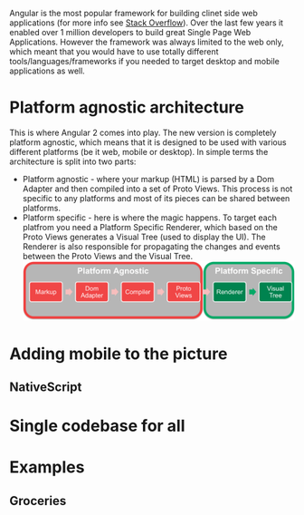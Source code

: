 
Angular is the most popular framework for building clinet side web applications (for more info see [Stack Overflow](http://stackoverflow.com/research/developer-survey-2016#most-popular-technologies-per-occupation)).
Over the last few years it enabled over 1 million developers to build great Single Page Web Applications.
However the framework was always limited to the web only, which meant that you would have to use totally different tools/languages/frameworks if you needed to target desktop and mobile applications as well. 

# Platform agnostic architecture

This is where Angular 2 comes into play. The new version is completely platform agnostic, which means that it is designed to be used with various different platforms (be it web, mobile or desktop).
In simple terms the architecture is split into two parts:
- Platform agnostic - where your markup (HTML) is parsed by a Dom Adapter and then compiled into a set of Proto Views. This process is not specific to any platforms and most of its pieces can be shared between platforms.
- Platform specific - here is where the magic happens. To target each platfrom you need a Platform Specific Renderer, which based on the Proto Views generates a Visual Tree (used to display the UI). The Renderer is also responsible for propagating the changes and events between the Proto Views and the Visual Tree.
![Angular2 Platform Agnostic](./images/Angular2-platform-agnostic.png "Angular2 Platform Agnostic")


# Adding mobile to the picture
## NativeScript

# Single codebase for all

# Examples
## Groceries
